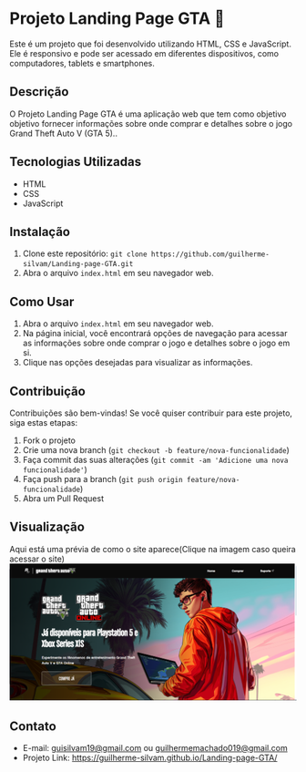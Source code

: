 # Projeto Landing Page GTA 🗾

Este é um projeto  que foi desenvolvido utilizando HTML, CSS e JavaScript. Ele é responsivo e pode ser acessado em diferentes dispositivos, como computadores, tablets e smartphones.

## Descrição

O Projeto Landing Page GTA é uma aplicação web que tem como objetivo objetivo fornecer informações sobre onde comprar e detalhes sobre o jogo Grand Theft Auto V (GTA 5)..


## Tecnologias Utilizadas

- HTML
- CSS
- JavaScript

## Instalação

1. Clone este repositório: `git clone https://github.com/guilherme-silvam/Landing-page-GTA.git`
2. Abra o arquivo `index.html` em seu navegador web.

## Como Usar

1. Abra o arquivo `index.html` em seu navegador web.
2. Na página inicial, você encontrará opções de navegação para acessar as informações sobre onde comprar o jogo e detalhes sobre o jogo em si.
3. Clique nas opções desejadas para visualizar as informações.

## Contribuição

Contribuições são bem-vindas! Se você quiser contribuir para este projeto, siga estas etapas:

1. Fork o projeto
2. Crie uma nova branch (`git checkout -b feature/nova-funcionalidade`)
3. Faça commit das suas alterações (`git commit -am 'Adicione uma nova funcionalidade'`)
4. Faça push para a branch (`git push origin feature/nova-funcionalidade`)
5. Abra um Pull Request

## Visualização

Aqui está uma prévia de como o site aparece(Clique na imagem caso queira acessar o site)
[<img src="./src/imagens/tela.png">](https://guilherme-silvam.github.io/Landing-page-GTA/)

## Contato

- E-mail: guisilvam19@gmail.com ou  guilhermemachado019@gmail.com
- Projeto Link: https://guilherme-silvam.github.io/Landing-page-GTA/